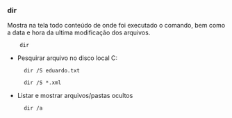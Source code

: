 ### dir

Mostra na tela todo conteúdo de onde foi executado o comando, bem como a data e hora da ultima modificação dos arquivos.

		dir


- Pesquirar arquivo no disco local C:

		dir /S eduardo.txt

		dir /S *.xml

- Listar e mostrar arquivos/pastas ocultos

		dir /a
